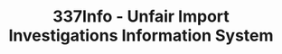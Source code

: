 ---
layout: default
bigquery: https://console.cloud.google.com/bigquery?p=patents-public-data&d=usitc_investigations&page=dataset&project=sheets-management-319211
citation: US International Trade Commission 337Info Unfair Import Investigations Information
  System
contributors: US International Trade Comission
cost: None
description: US International Trade Commission 337Info Unfair Import Investigations
  Information System contains data on investigations done under Section 337. Section
  337 declares the infringement of certain statutory intellectual property rights
  and other forms of unfair competition in import trade to be unlawful practices.
  Most Section 337 investigations involve allegations of patent or registered trademark
  infringement.
documentation: FAQ and tutorial available on the site
last_edit: 04/09/2022, 05:49:50
location: https://pubapps2.usitc.gov/337external/
maintained_by: US International Trade Comission
schema_fields:
- scheduledEndDateEvidHear
- complainant
- id
- invUnfairAct
- gcAttorney
- finalDetViolation
- dateCreated
- patentNumbers
- dateOfPublicationFrNotice
- markmanHearing
- teoIdIssueDate
- teoProceedingInvolved
- patentNumber
- ouiiParticipation
- investigationNo
- respondent
- issueDateOtherNonFinal
- currentStatus
- lastUpdated
- finalIdOnViolationIssue
- docketNo
- finalDetNoViolation
- aljAssigned
- currentActiveALJ
- copyrightNumbers
- htsNumbers
- targetDate
- teoIdDueDate
- internalRemand
- cafcAppeals
- investigationType
- scheduledStartDateEvidHear
- publication_number
- startDateMarkmanHearing
- investigationTermDate
- ouiiAttorney
- actualStartDateEvidHear
- dateComplaintFiled
- finalIdOnViolationDue
- trademarkNumbers
- endDateMarkmanHearing
- teoReliefGranted
- title
- actualEndDateEvidHear
shortname: unfair_import_investigations
tags:
- import
- legal
- trade
timeframe: 2008-2021 (prior to 2008 downloadable as a JSON file)
title: 337Info - Unfair Import Investigations Information System
uuid: 2721f5ec-e599-4890-9265-9706719fc71e
---